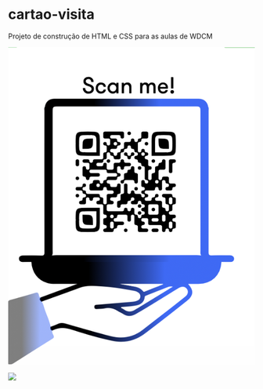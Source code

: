 # cartao-visita
Projeto de construção de HTML e CSS para as aulas de WDCM

![Foto do Vicente](/QRcode.png "QR Code para ver no telemóvel")

<img src="https://vivi933.github.io/cartao-visita/QR%20code%20cartão.png">
